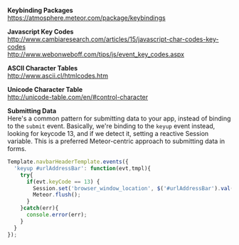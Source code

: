  
**Keybinding Packages**  
https://atmosphere.meteor.com/package/keybindings  

**Javascript Key Codes**  
http://www.cambiaresearch.com/articles/15/javascript-char-codes-key-codes  
http://www.webonweboff.com/tips/js/event_key_codes.aspx  

**ASCII Character Tables**  
http://www.ascii.cl/htmlcodes.htm

**Unicode Character Table**  
http://unicode-table.com/en/#control-character


**Submitting Data**  
Here's a common pattern for submitting data to your app, instead of binding to the ``submit`` event.  Basically, we're binding to the ``keyup`` event instead, looking for keycode 13, and if we detect it, setting a reactive Session variable.  This is a preferred Meteor-centric approach to submitting data in forms.  
````js
Template.navbarHeaderTemplate.events({
  'keyup #urlAddressBar': function(evt,tmpl){
    try{
      if(evt.keyCode == 13) {
        Session.set('browser_window_location', $('#urlAddressBar').val());
        Meteor.flush();
      }
    }catch(err){
      console.error(err);
    }
  }
});
````

